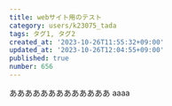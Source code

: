 ```yaml
---
title: webサイト用のテスト
category: users/k23075_tada
tags: タグ1, タグ2
created_at: '2023-10-26T11:55:32+09:00'
updated_at: '2023-10-26T12:04:55+09:00'
published: true
number: 656
---
```


あああああああああああああ
aaaa